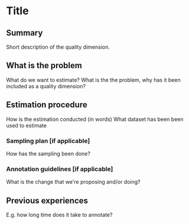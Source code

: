 # Title

## Summary
Short description of the quality dimension.

## What is the problem
What do we want to estimate? What is the the problem, why has it been included as a quality dimension?

## Estimation procedure
How is the estimation conducted (in words) What dataset has been been used to estimate 

### Sampling plan [if applicable]
How has the sampling been done?

### Annotation guidelines [if applicable]
What is the change that we're proposing and/or doing?

## Previous experiences
E.g. how long time does it take to annotate? 

